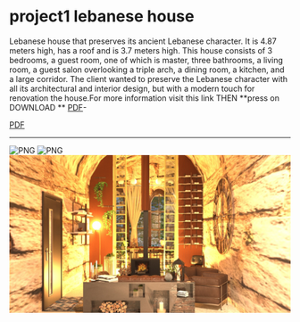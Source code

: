 # project1 lebanese house
Lebanese house that preserves its ancient Lebanese character. It is 4.87 meters high, has a roof and is 3.7 meters high. This house consists of 3 bedrooms, a guest room, one of which is master, three bathrooms, a living room, a guest salon overlooking a triple arch, a dining room, a kitchen, and a large corridor. The client wanted to preserve the Lebanese character with all its architectural and interior design, but with a modern touch for renovation the house.For more information visit this link THEN  **press on DOWNLOAD **
[PDF](https://github.com/rawand719/progect1-lebanese-house/blob/main/The%20Lebanese%20House%20-%20rawand%20silwadi%20L.pptx)-

[PDF](https://github.com/rawand719/progect1-lebanese-house/blob/main/The%20Lebanese%20House%20-%20rawand%20silwadi%20L.pptx)


---
![PNG](https://github.com/rawand719/progect1-lebanese-house/blob/main/images/RENDER%202.png)
![PNG](https://github.com/rawand719/progect1-lebanese-house/blob/main/images/RR%20LEBANESE%20HOUSE%20.png)
![PNG](https://github.com/rawand719/progect1-lebanese-house/blob/main/images/render%20for%20guest%20salon.jpg)
